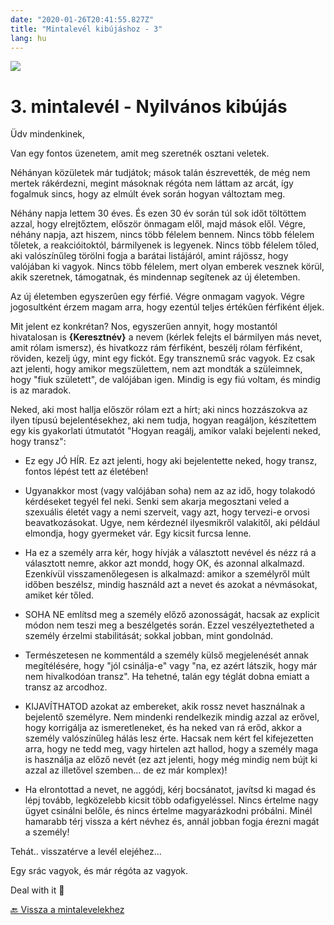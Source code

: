 ```yaml
---
date: "2020-01-26T20:41:55.827Z"
title: "Mintalevél kibújáshoz - 3"
lang: hu
---
```


<div class="header-image"><img src="assets/images/undraw_reading.svg" /></div>

# 3. mintalevél - Nyilvános kibújás

Üdv mindenkinek,

Van egy fontos üzenetem, amit meg szeretnék osztani veletek.

Néhányan közületek már tudjátok; mások talán észrevették, de még nem mertek rákérdezni, megint másoknak régóta nem láttam az arcát, így fogalmuk sincs, hogy az elmúlt évek során hogyan változtam meg.

Néhány napja lettem 30 éves. És ezen 30 év során túl sok időt töltöttem azzal, hogy elrejtőztem, először önmagam elől, majd mások elől. Végre, néhány napja, azt hiszem, nincs több félelem bennem. Nincs több félelem tőletek, a reakcióitoktól, bármilyenek is legyenek. Nincs több félelem tőled, aki valószínűleg törölni fogja a barátai listájáról, amint rájössz, hogy valójában ki vagyok. Nincs több félelem, mert olyan emberek vesznek körül, akik szeretnek, támogatnak, és mindennap segítenek az új életemben.

Az új életemben egyszerûen egy férfié. Végre onmagam vagyok. Végre jogosultként érzem magam arra, hogy ezentúl teljes értékûen férfiként éljek.

Mit jelent ez konkrétan? Nos, egyszerűen annyit, hogy mostantól hivatalosan is **{Keresztnév}** a nevem (kérlek felejts el bármilyen más nevet, amit rólam ismersz), és hivatkozz rám férfiként, beszélj rólam férfiként, röviden, kezelj úgy, mint egy fickót. Egy transznemű srác vagyok. Ez csak azt jelenti, hogy amikor megszülettem, nem azt mondták a szüleimnek, hogy "fiuk született", de valójában igen. Mindig is egy fiú voltam, és mindig is az maradok.

Neked, aki most hallja először rólam ezt a hírt; aki nincs hozzászokva az ilyen típusú bejelentésekhez, aki nem tudja, hogyan reagáljon, készítettem egy kis gyakorlati útmutatót "Hogyan reagálj, amikor valaki bejelenti neked, hogy transz":

* Ez egy JÓ HÍR. Ez azt jelenti, hogy aki bejelentette neked, hogy transz, fontos lépést tett az életében!

* Ugyanakkor most (vagy valójában soha) nem az az idő, hogy tolakodó kérdéseket tegyél fel neki. Senki sem akarja megosztani veled a szexuális életét vagy a nemi szerveit, vagy azt, hogy tervezi-e orvosi beavatkozásokat. Ugye, nem kérdeznél ilyesmikről valakitől, aki például elmondja, hogy gyermeket vár. Egy kicsit furcsa lenne. 

* Ha ez a személy arra kér, hogy hívják a választott nevével és nézz rá a választott nemre, akkor azt mondd, hogy OK, és azonnal alkalmazd. Ezenkívül visszamenőlegesen is alkalmazd: amikor a személyről múlt időben beszélsz, mindig használd azt a nevet és azokat a névmásokat, amiket kér tőled.

* SOHA NE említsd meg a személy előző azonosságát, hacsak az explicit módon nem teszi meg a beszélgetés során. Ezzel veszélyeztetheted a személy érzelmi stabilitását; sokkal jobban, mint gondolnád.

* Természetesen ne kommentáld a személy külső megjelenését annak megítélésére, hogy "jól csinálja-e" vagy "na, ez azért látszik, hogy már nem hivalkodóan transz". Ha tehetné, talán egy téglát dobna emiatt a transz az arcodhoz.

* KIJAVÍTHATOD azokat az embereket, akik rossz nevet használnak a bejelentő személyre. Nem mindenki rendelkezik mindig azzal az erővel, hogy korrigálja az ismeretleneket, és ha neked van rá erőd, akkor a személy valószínűleg hálás lesz érte. Hacsak nem kért fel kifejezetten arra, hogy ne tedd meg, vagy hirtelen azt hallod, hogy a személy maga is használja az előző nevét (ez azt jelenti, hogy még mindig nem bújt ki azzal az illetővel szemben... de ez már komplex)!

* Ha elrontottad a nevet, ne aggódj, kérj bocsánatot, javítsd ki magad és lépj tovább, legközelebb kicsit több odafigyeléssel. Nincs értelme nagy ügyet csinálni belőle, és nincs értelme magyarázkodni próbálni. Minél hamarabb térj vissza a kért névhez és, annál jobban fogja érezni magát a személy!

Tehát.. visszatérve a levél elejéhez...

Egy srác vagyok, és már régóta az vagyok.

Deal with it 💪

[🔙 Vissza a mintalevelekhez](/#/entry?id=mintalevelek-kibujashoz)
